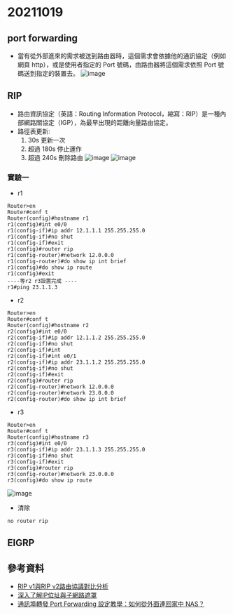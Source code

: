 # 20211019 
## port forwarding
* 當有從外部進來的需求被送到路由器時，這個需求會依據他的通訊協定（例如網頁 http），或是使用者指定的 Port 號碼，由路由器將這個需求依照 Port 號碼送到指定的裝置去。
![image](https://user-images.githubusercontent.com/62127656/137851100-e199c9ff-4d57-4c73-a706-6f95c8eb8cd7.png)
## RIP
* 路由資訊協定（英語：Routing Information Protocol，縮寫：RIP）是一種內部網路關協定（IGP），為最早出現的距離向量路由協定。
* 路徑表更新:
  1. 30s 更新一次
  2. 超過 180s 停止運作
  3. 超過 240s 刪除路由
![image](https://user-images.githubusercontent.com/62127656/137854586-590eb5fa-f92b-4ebb-aaa0-0ab4e63bbcd9.png)
![image](https://user-images.githubusercontent.com/62127656/137855277-53f7a3ac-5d6c-44c6-bc45-454f400ceb6f.png)
### 實驗一
* r1
```
Router>en
Router#conf t
Router(config)#hostname r1
r1(config)#int e0/0
r1(config-if)#ip addr 12.1.1.1 255.255.255.0
r1(config-if)#no shut
r1(config-if)#exit
r1(config)#router rip
r1(config-router)#network 12.0.0.0
r1(config-router)#do show ip int brief
r1(config)#do show ip route
r1(config)#exit
----等r2 r3設置完成 ----
r1#ping 23.1.1.3

```
* r2
```
Router>en
Router#conf t
Router(config)#hostname r2
r2(config)#int e0/0
r2(config-if)#ip addr 12.1.1.2 255.255.255.0
r2(config-if)#no shut
r2(config-if)#int
r2(config-if)#int e0/1
r2(config-if)#ip addr 23.1.1.2 255.255.255.0
r2(config-if)#no shut
r2(config-if)#exit
r2(config)#router rip
r2(config-router)#network 12.0.0.0
r2(config-router)#network 23.0.0.0
r2(config-router)#do show ip int brief
```
* r3
```
Router>en
Router#conf t
Router(config)#hostname r3
r3(config)#int e0/0
r3(config-if)#ip addr 23.1.1.3 255.255.255.0
r3(config-if)#no shut
r3(config-if)#exit
r3(config)#router rip
r3(config-router)#network 23.0.0.0
r3(config)#do show ip route
```

![image](https://user-images.githubusercontent.com/62127656/137866211-9ee1ff2b-f9aa-4555-b7bd-6cfccc07523c.png)

* 清除
```
no router rip 
```
## EIGRP
## 參考資料
* [RIP v1與RIP v2路由協議對比分析](https://blog.xuite.net/lichangying/wretch/176501055-RIP+v1%E8%88%87RIP+v2%E8%B7%AF%E7%94%B1%E5%8D%94%E8%AD%B0%E5%B0%8D%E6%AF%94%E5%88%86%E6%9E%90)
* [深入了解IP位址與子網路遮罩](https://www.netadmin.com.tw/netadmin/zh-tw/technology/D5162EE38674405EADB022E0802A05B2)
* [通訊埠轉發 Port Forwarding 設定教學：如何從外面連回家中 NAS？](https://ningselect.com/30752/58/)

